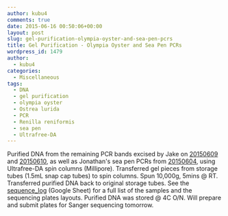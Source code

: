 ```yaml
---
author: kubu4
comments: true
date: 2015-06-16 00:50:06+00:00
layout: post
slug: gel-purification-olympia-oyster-and-sea-pen-pcrs
title: Gel Purification - Olympia Oyster and Sea Pen PCRs
wordpress_id: 1479
author:
  - kubu4
categories:
  - Miscellaneous
tags:
  - DNA
  - gel purification
  - olympia oyster
  - Ostrea lurida
  - PCR
  - Renilla reniformis
  - sea pen
  - Ultrafree-DA
---
```


Purified DNA from the remaining PCR bands excised by Jake on [20150609](http://heareresearch.blogspot.com/2015/06/6-9-2015-flanking-primer-trial-pcr.html) and [20150610](http://heareresearch.blogspot.com/2015/06/6-10-2015-flanking-primer-pcr-pt-2.html), as well as Jonathan's sea pen PCRs from [20150604](http://genefish.wikispaces.com/Jonathan%27s+Notebook), using Ultrafree-DA spin columns (Millipore). Transferred gel pieces from storage tubes (1.5mL snap cap tubes) to spin columns. Spun 10,000g, 5mins @ RT. Transferred purified DNA back to original storage tubes. See the [sequence_log](https://docs.google.com/spreadsheet/ccc?key=0AtV_gF766XZAcHljOFBWd3pLTUJwbUxkdkg1OGdCY3c&usp=sharing) (Google Sheet) for a full list of the samples and the sequencing plates layouts. Purified DNA was stored @ 4C O/N. Will prepare and submit plates for Sanger sequencing tomorrow.
